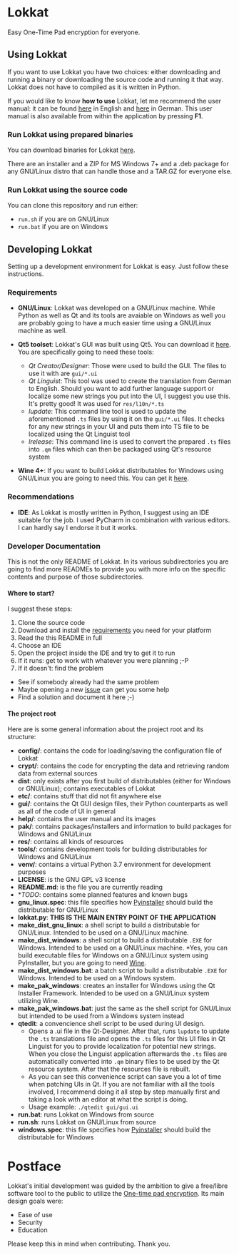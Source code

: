 # Lokkat
Easy One-Time Pad encryption for everyone.

## Using Lokkat
If you want to use Lokkat you have two choices: either downloading and running a binary or downloading the source code and running it that way. Lokkat does not have to compiled as it is written in Python.

If you would like to know **how to use** Lokkat, let me recommend the user manual: it can be found [here](http://htmlpreview.github.io/?https://github.com/redneptun/lokkat/blob/master/help/user_manual_en.html) in English and [here](http://htmlpreview.github.io/?https://github.com/redneptun/lokkat/blob/master/help/user_manual_de.html) in German. This user manual is also available from within the application by pressing **F1**.

### Run Lokkat using prepared binaries
You can download binaries for Lokkat [here](http://redneptun.net/lokkat/download_en.html).

There are an installer and a ZIP for MS Windows 7+ and a .deb package for any GNU/Linux distro that can handle those and a TAR.GZ for everyone else.

### Run Lokkat using the source code
You can clone this repository and run either:

- `run.sh` if you are on GNU/Linux
- `run.bat` if you are on Windows

## Developing Lokkat
Setting up a development environment for Lokkat is easy. Just follow these instructions.

### Requirements

- **GNU/Linux**: Lokkat was developed on a GNU/Linux machine. While Python as well as Qt and its tools are avaiable on Windows as well you are probably going to have a much easier time using a GNU/Linux machine as well.

- **Qt5 toolset**: Lokkat's GUI was built using Qt5. You can download it [here](https://doc.qt.io/qt-5/gettingstarted.html). You are specifically going to need these tools:
  - *Qt Creator/Designer*: Those were used to build the GUI. The files to use it with are `gui/*.ui`
  - *Qt Linguist*: This tool was used to create the translation from German to English. Should you want to add further language support or localize some new strings you put into the UI, I suggest you use this. It's pretty good! It was used for `res/l10n/*.ts`
  - *lupdate*: This command line tool is used to update the aforementioned `.ts` files by using it on the `gui/*.ui` files. It checks for any new strings in your UI and puts them into TS file to be localized using the Qt Linguist tool
  - *lrelease*: This command line is used to convert the prepared `.ts` files into `.qm` files which can then be packaged using Qt's resource system

- **Wine 4+**: If you want to build Lokkat distributables for Windows using GNU/Linux you are going to need this. You can get it [here](https://www.winehq.org/).

### Recommendations

- **IDE**: As Lokkat is mostly written in Python, I suggest using an IDE suitable for the job. I used PyCharm in combination with various editors. I can hardly say I endorse it but it works.

### Developer Documentation

This is not the only README of Lokkat. In its various subdirectories you are going to find more READMEs to provide you with more info on the specific contents and purpose of those subdirectories.

#### Where to start?

I suggest these steps:

1. Clone the source code
2. Download and install the [requirements](https://github.com/redneptun/lokkat#requirements) you need for your platform
3. Read the this README in full
4. Choose an IDE
5. Open the project inside the IDE and try to get it to run
6. If it runs: get to work with whatever you were planning ;-P
7. If it doesn't: find the problem
  - See if somebody already had the same problem
  - Maybe opening a new [issue](https://github.com/redneptun/lokkat/issues) can get you some help
  - Find a solution and document it here ;-)

#### The project root

Here are is some general information about the project root and its structure:

- **config/**: contains the code for loading/saving the configuration file of Lokkat
- **crypt/**: contains the code for encrypting the data and retrieving random data from external sources
- **dist**: only exists after you first build of distributables (either for Windows or GNU/Linux); contains executables of Lokkat
- **etc/**: contains stuff that did not fit anywhere else
- **gui/**: contains the Qt GUI design files, their Python counterparts as well as all of the code of UI in general
- **help/**: contains the user manual and its images
- **pak/**: contains packages/installers and information to build packages for Windows and GNU/Linux
- **res/**: contains all kinds of resources
- **tools/**: contains development tools for building distributables for Windows and GNU/Linux
- **venv/**: contains a virtual Python 3.7 environment for development purposes
- **LICENSE**: is the GNU GPL v3 license
- **README.md**: is the file you are currently reading
- **TODO*: contains some planned features and known bugs
- **gnu_linux.spec**: this file specifies how [Pyinstaller](https://www.pyinstaller.org/) should build the distributable for GNU/Linux
- **lokkat.py**: **THIS IS THE MAIN ENTRY POINT OF THE APPLICATION**
- **make_dist_gnu_linux**: a shell script to build a distributable for GNU/Linux. Intended to be used on a GNU/Linux machine.
- **make_dist_windows**: a shell script to build a distributable `.EXE` for Windows. Intended to be used on a GNU/Linux machine. *Yes, you can build executable files for Windows on a GNU/Linux system using PyInstaller, but you are going to need [Wine](https://www.winehq.org/).
- **make_dist_windows.bat**: a batch script to build a distributable `.EXE` for Windows. Intended to be used on a Windows system.
- **make_pak_windows**: creates an installer for Windows using the Qt Installer Framework. Intended to be used on a GNU/Linux system utilizing Wine.
- **make_pak_windows.bat**: just the same as the shell script for GNU/Linux but intended to be used from a Windows system instead
- **qtedit**: a convencience shell script to be used during UI design.
  - Opens a .ui file in the Qt-Designer. After that, runs `lupdate` to update the `.ts` translations file and opens the `.ts` files for this UI files in Qt Linguist for you to provide localization for potential new strings. When you close the Linguist application afterwards the `.ts` files are automatically converted into `.qm` binary files to be used by the Qt resource system. After that the resources file is rebuilt.
  - As you can see this convenience script can save you a lot of time when patching UIs in Qt. If you are not familiar with all the tools involved, I recommend doing it all step by step manually first and taking a look with an editor at what the script is doing.
  - Usage example: `./qtedit gui/gui.ui`
- **run.bat**: runs Lokkat on Windows from source
- **run.sh**: runs Lokkat on GNU/Linux from source
- **windows.spec**: this file specifies how [Pyinstaller](https://www.pyinstaller.org/) should build the distributable for Windows

# Postface

Lokkat's initial development was guided by the ambition to give a free/libre software tool to the public to utilize the [One-time pad encryption](https://en.wikipedia.org/wiki/One-time_pad). Its main design goals were:

- Ease of use
- Security
- Education

Please keep this in mind when contributing. Thank you.